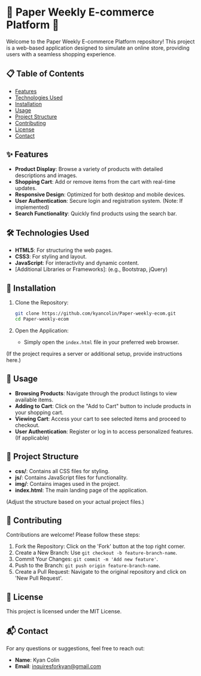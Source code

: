 # 📰 Paper Weekly E-commerce Platform 🛒

Welcome to the Paper Weekly E-commerce Platform repository! This project is a web-based application designed to simulate an online store, providing users with a seamless shopping experience.

## 📋 Table of Contents

- [Features](#features)
- [Technologies Used](#technologies-used)
- [Installation](#installation)
- [Usage](#usage)
- [Project Structure](#project-structure)
- [Contributing](#contributing)
- [License](#license)
- [Contact](#contact)

## ✨ Features

- **Product Display**: Browse a variety of products with detailed descriptions and images.
- **Shopping Cart**: Add or remove items from the cart with real-time updates.
- **Responsive Design**: Optimized for both desktop and mobile devices.
- **User Authentication**: Secure login and registration system. (Note: If implemented)
- **Search Functionality**: Quickly find products using the search bar.

## 🛠️ Technologies Used

- **HTML5**: For structuring the web pages.
- **CSS3**: For styling and layout.
- **JavaScript**: For interactivity and dynamic content.
- [Additional Libraries or Frameworks]: (e.g., Bootstrap, jQuery)

## 🚀 Installation

1. Clone the Repository:

    ```bash
    git clone https://github.com/kyancolin/Paper-weekly-ecom.git
    cd Paper-weekly-ecom
    ```

2. Open the Application:
    - Simply open the `index.html` file in your preferred web browser.

(If the project requires a server or additional setup, provide instructions here.)

## 📖 Usage

- **Browsing Products**: Navigate through the product listings to view available items.
- **Adding to Cart**: Click on the "Add to Cart" button to include products in your shopping cart.
- **Viewing Cart**: Access your cart to see selected items and proceed to checkout.
- **User Authentication**: Register or log in to access personalized features. (If applicable)

## 📂 Project Structure

- **css/**: Contains all CSS files for styling.
- **js/**: Contains JavaScript files for functionality.
- **img/**: Contains images used in the project.
- **index.html**: The main landing page of the application.

(Adjust the structure based on your actual project files.)

## 🤝 Contributing

Contributions are welcome! Please follow these steps:

1. Fork the Repository: Click on the 'Fork' button at the top right corner.
2. Create a New Branch: Use `git checkout -b feature-branch-name`.
3. Commit Your Changes: `git commit -m 'Add new feature'`.
4. Push to the Branch: `git push origin feature-branch-name`.
5. Create a Pull Request: Navigate to the original repository and click on 'New Pull Request'.

## 📜 License

This project is licensed under the MIT License.

## 📬 Contact

For any questions or suggestions, feel free to reach out:

- **Name**: Kyan Colin
- **Email**: inquiresforkyan@gmail.com
